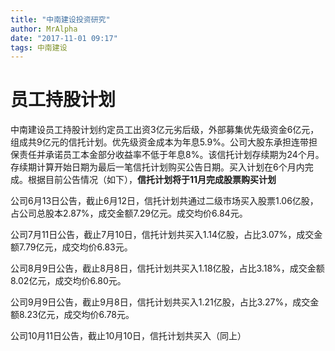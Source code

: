 ```yaml
---
title: "中南建设投资研究"
author: MrAlpha
date: "2017-11-01 09:17"
tags: 中南建设
---
```


# 员工持股计划

中南建设员工持股计划约定员工出资3亿元劣后级，外部募集优先级资金6亿元，组成共9亿元的信托计划。优先级资金成本为年息5.9%。公司大股东承担连带担保责任并承诺员工本金部分收益率不低于年息8%。该信托计划存续期为24个月。存续期计算开始日期为最后一笔信托计划购买公告日期。买入计划在6个月内完成。根据目前公告情况（如下），**信托计划将于11月完成股票购买计划**

公司6月13日公告，截止6月12日，信托计划共通过二级市场买入股票1.06亿股，占公司总股本2.87%，成交金额7.29亿元。成交均价6.84元。

公司7月11日公告，截止7月10日，信托计划共买入1.14亿股，占比3.07%，成交金额7.79亿元，成交均价6.83元。

公司8月9日公告，截止8月8日，信托计划共买入1.18亿股，占比3.18%，成交金额8.02亿元，成交均价6.80元。

公司9月9日公告，截止9月8日，信托计划共买入1.21亿股，占比3.27%，成交金额8.23亿元，成交均价6.78元。

公司10月11日公告，截止10月10日，信托计划共买入（同上）
